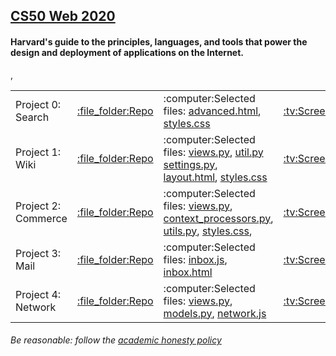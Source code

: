 <h2><a href="https://cs50.harvard.edu/web/2020/">CS50 Web 2020</a></h2>
<h4>Harvard's guide to the principles, languages, and tools that power the design and deployment of applications on the Internet.</h4>

<a href=""></a>, 

<table>
<tr>
    <td>Project 0: Search</td>
    <td><a href="https://github.com/DaveFriedman/cs50web/tree/master/Project%200%20Search">:file_folder:Repo</a></td>
    <td>:computer:Selected files: <a href="https://github.com/DaveFriedman/cs50web/blob/master/Project%200%20Search/advanced.html">advanced.html</a>, <a href="https://github.com/DaveFriedman/cs50web/blob/master/Project%200%20Search/styles.css">styles.css</a></td>
    <td><a href="https://www.youtube.com/watch?v=6rbE0kv2Yjo">:tv:Screencast</a></td>
    <td><a href="https://htmlpreview.github.io/?https://github.com/DaveFriedman/cs50web/blob/master/Project%200%20Search/index.html">:link:Live Demo</a></td>
</tr>
<tr>
    <td>Project 1: Wiki</td>
    <td><a href="https://github.com/DaveFriedman/cs50web/tree/master/Project%201%20Wiki/wiki/encyclopedia">:file_folder:Repo</a></td>
    <td>:computer:Selected files: <a href="https://github.com/DaveFriedman/cs50web/blob/master/Project%201%20Wiki/wiki/encyclopedia/views.py">views.py</a>, <a href="https://github.com/DaveFriedman/cs50web/blob/master/Project%201%20Wiki/wiki/encyclopedia/util.py">util.py</a> <a href="https://github.com/DaveFriedman/cs50web/blob/master/Project%201%20Wiki/wiki/wiki/settings.py">settings.py</a>, <a href="https://github.com/DaveFriedman/cs50web/blob/master/Project%201%20Wiki/wiki/encyclopedia/templates/encyclopedia/layout.html">layout.html</a>, <a href="https://github.com/DaveFriedman/cs50web/blob/master/Project%201%20Wiki/wiki/encyclopedia/static/encyclopedia/styles.css">styles.css</a>
</td>
    <td><a href="https://www.youtube.com/watch?v=V977Fv3qOxg">:tv:Screencast</a></td>
    <td>:link:Live Demo</td>
</tr>
<tr>
    <td>Project 2: Commerce</td>
    <td><a href="https://github.com/DaveFriedman/cs50web/tree/master/Project%202%20Commerce/commerce/auctions">:file_folder:Repo</a></td>
    <td>:computer:Selected files: <a href="https://github.com/DaveFriedman/cs50web/blob/master/Project%202%20Commerce/commerce/auctions/views.py">views.py</a>, <a href="https://github.com/DaveFriedman/cs50web/blob/master/Project%202%20Commerce/commerce/auctions/context_processors.py">context_processors.py</a>, <a href="https://github.com/DaveFriedman/cs50web/blob/master/Project%202%20Commerce/commerce/auctions/utils.py">utils.py</a>, <a href="https://github.com/DaveFriedman/cs50web/blob/master/Project%202%20Commerce/commerce/auctions/static/auctions/styles.css">styles.css</a>, </td>
    <td><a href="https://www.youtube.com/watch?v=KEtkKrZ_vzs">:tv:Screencast</a></td>
    <td>:link:Live Demo</td>
</tr>
<tr>
    <td>Project 3: Mail</td>
    <td><a href="https://github.com/DaveFriedman/cs50web/tree/master/Project%203%20Mail/mail/mail">:file_folder:Repo</a></td>
    <td>:computer:Selected files: <a href="https://github.com/DaveFriedman/cs50web/blob/master/Project%203%20Mail/mail/mail/static/mail/inbox.js">inbox.js</a>, <a href="https://github.com/DaveFriedman/cs50web/blob/master/Project%203%20Mail/mail/mail/templates/mail/inbox.html">inbox.html</a></td>
    <td><a href="https://www.youtube.com/watch?v=OzzW0F9r6Zs">:tv:Screencast</a></td>
    <td>:link:Live Demo</td>
</tr>
<tr>
    <td>Project 4: Network</td>
    <td><a href="https://github.com/DaveFriedman/cs50web/tree/master/Project%204%20Network/network/network">:file_folder:Repo</a></td>
    <td>:computer:Selected files: <a href="https://github.com/DaveFriedman/cs50web/blob/master/Project%204%20Network/network/network/views.py">views.py</a>, <a href="https://github.com/DaveFriedman/cs50web/blob/master/Project%204%20Network/network/network/models.py">models.py</a>, <a href="https://github.com/DaveFriedman/cs50web/blob/master/Project%204%20Network/network/network/static/network/network.js">network.js</a></td>
    <td><a href="https://www.youtube.com/watch?v=MMMhdYoQYMU">:tv:Screencast</a></td>
    <td>:link:Live Demo</td>
</tr>
<!-- <tr>
    <td>Project 5: Final</td>
    <td><a href="">:file_folder:Repo</a></td>
    <td>:computer:Selected files</td>
    <td><a href="">:tv:Screencast</a></td>
    <td>:link:Live Demo</td>
</tr> -->

</table>
<h6>Be reasonable: follow the <a href="https://cs50.harvard.edu/web/2020/honesty/">academic honesty policy</a><h6>


<!-- :arrow_upper_right: for :link:? -->
<!-- :movie_camera: or :film_projector:	for :tv:? -->
